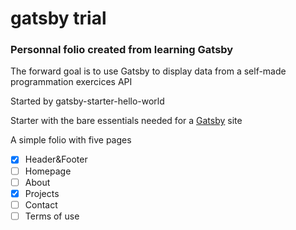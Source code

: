 # gatsby trial

### Personnal folio created from learning Gatsby  
The forward goal is to use Gatsby to display data from a self-made programmation exercices API  

Started by gatsby-starter-hello-world  

Starter with the bare essentials needed for a [Gatsby](https://www.gatsbyjs.org/) site  

A simple folio with five pages  

- [x] Header&Footer  
- [ ] Homepage  
- [ ] About  
- [x] Projects  
- [ ] Contact  
- [ ] Terms of use